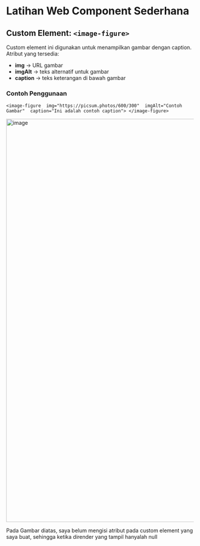 # Latihan Web Component Sederhana

## Custom Element: `<image-figure>`

Custom element ini digunakan untuk menampilkan gambar dengan caption.  
Atribut yang tersedia:

- **img** → URL gambar  
- **imgAlt** → teks alternatif untuk gambar  
- **caption** → teks keterangan di bawah gambar  

### Contoh Penggunaan


`<image-figure 
  img="https://picsum.photos/600/300" 
  imgAlt="Contoh Gambar" 
  caption="Ini adalah contoh caption">
</image-figure>`

 <img width="1920" height="1080" alt="image" src="https://github.com/user-attachments/assets/6cc65c7c-3166-409c-b481-60ae68b70d71" />


 Pada Gambar diatas, saya belum mengisi atribut pada custom element yang saya buat, sehingga ketika dirender yang tampil hanyalah null
